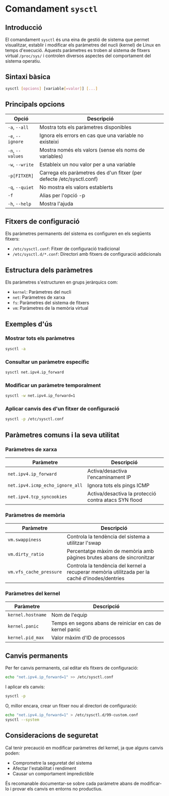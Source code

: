 # Comandament `sysctl`

## Introducció

El comandament `sysctl` és una eina de gestió de sistema que permet visualitzar, establir i modificar els paràmetres del nucli (kernel) de Linux en temps d'execució. Aquests paràmetres es troben al sistema de fitxers virtual `/proc/sys/` i controlen diversos aspectes del comportament del sistema operatiu.

## Sintaxi bàsica

```bash
sysctl [opcions] [variable[=valor]] [...]
```

## Principals opcions

| Opció            | Descripció                                                            |
| ---------------- | --------------------------------------------------------------------- |
| `-a`, `--all`    | Mostra tots els paràmetres disponibles                                |
| `-e`, `--ignore` | Ignora els errors en cas que una variable no existeixi                |
| `-n`, `--values` | Mostra només els valors (sense els noms de variables)                 |
| `-w`, `--write`  | Estableix un nou valor per a una variable                             |
| `-p[FITXER]`     | Carrega els paràmetres des d'un fitxer (per defecte /etc/sysctl.conf) |
| `-q`, `--quiet`  | No mostra els valors establerts                                       |
| `-f`             | Alias per l'opció -p                                                  |
| `-h`, `--help`   | Mostra l'ajuda                                                        |

## Fitxers de configuració

Els paràmetres permanents del sistema es configuren en els següents fitxers:

- `/etc/sysctl.conf`: Fitxer de configuració tradicional
- `/etc/sysctl.d/*.conf`: Directori amb fitxers de configuració addicionals

## Estructura dels paràmetres

Els paràmetres s'estructuren en grups jeràrquics com:

- `kernel`: Paràmetres del nucli
- `net`: Paràmetres de xarxa
- `fs`: Paràmetres del sistema de fitxers
- `vm`: Paràmetres de la memòria virtual

## Exemples d'ús

### Mostrar tots els paràmetres

```bash
sysctl -a
```

### Consultar un paràmetre específic

```bash
sysctl net.ipv4.ip_forward
```

### Modificar un paràmetre temporalment

```bash
sysctl -w net.ipv4.ip_forward=1
```

### Aplicar canvis des d'un fitxer de configuració

```bash
sysctl -p /etc/sysctl.conf
```

## Paràmetres comuns i la seva utilitat

### Paràmetres de xarxa

| Paràmetre                       | Descripció                                           |
| ------------------------------- | ---------------------------------------------------- |
| `net.ipv4.ip_forward`           | Activa/desactiva l'encaminament IP                   |
| `net.ipv4.icmp_echo_ignore_all` | Ignora tots els pings ICMP                           |
| `net.ipv4.tcp_syncookies`       | Activa/desactiva la protecció contra atacs SYN flood |

### Paràmetres de memòria

| Paràmetre               | Descripció                                                                                     |
| ----------------------- | ---------------------------------------------------------------------------------------------- |
| `vm.swappiness`         | Controla la tendència del sistema a utilitzar l'swap                                           |
| `vm.dirty_ratio`        | Percentatge màxim de memòria amb pàgines brutes abans de sincronitzar                          |
| `vm.vfs_cache_pressure` | Controla la tendència del kernel a recuperar memòria utilitzada per la caché d'inodes/dentries |

### Paràmetres del kernel

| Paràmetre         | Descripció                                                |
| ----------------- | --------------------------------------------------------- |
| `kernel.hostname` | Nom de l'equip                                            |
| `kernel.panic`    | Temps en segons abans de reiniciar en cas de kernel panic |
| `kernel.pid_max`  | Valor màxim d'ID de processos                             |

## Canvis permanents

Per fer canvis permanents, cal editar els fitxers de configuració:

```bash
echo "net.ipv4.ip_forward=1" >> /etc/sysctl.conf
```

I aplicar els canvis:

```bash
sysctl -p
```

O, millor encara, crear un fitxer nou al directori de configuració:

```bash
echo "net.ipv4.ip_forward=1" > /etc/sysctl.d/99-custom.conf
sysctl --system
```

## Consideracions de seguretat

Cal tenir precaució en modificar paràmetres del kernel, ja que alguns canvis poden:

- Comprometre la seguretat del sistema
- Afectar l'estabilitat i rendiment
- Causar un comportament impredictible

És recomanable documentar-se sobre cada paràmetre abans de modificar-lo i provar els canvis en entorns no productius.
